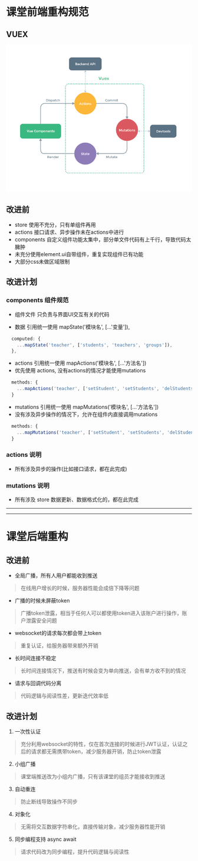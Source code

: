 # 课堂前端重构规范

## VUEX
![vuex](vuex.png)

## 改进前
- store 使用不充分，只有单组件再用
- actions 接口请求、异步操作未在actions中进行
- components 自定义组件功能太集中，部分单文件代码有上千行，导致代码太臃肿
- 未充分使用element.ui自带组件，重复实现组件已有功能
- 大部分css未做区域限制


## 改进计划
### components 组件规范
- 组件文件 只负责与界面UI交互有关的代码

- 数据 引用统一使用 mapState('模块名', [...'变量']),
```js
  computed: {
    ...mapState('teacher', ['students', 'teachers', 'groups']),
  },
```
- actions 引用统一使用 mapActions('模块名', [...'方法名'])
- 优先使用 actions, 没有actions的情况才能使用mutations
```js
  methods: {
    ...mapActions('teacher', ['setStudent', 'setStudents', 'delStudents'])
  }
```
- mutations 引用统一使用 mapMutations('模块名', [...'方法名'])
- 没有涉及异步操作的情况下，允许在组件内直接调用mutations
```js
  methods: {
    ...mapMutations('teacher', ['setStudent', 'setStudents', 'delStudents'])
  }
```
### actions 说明
- 所有涉及异步的操作(比如接口请求，都在此完成)
### mutations 说明
- 所有涉及 store 数据更新、数据格式化的，都在此完成

----------

------

# 课堂后端重构

## 改进前
- 全局广播，所有人用户都能收到推送
> 在线用户增长的时候，服务器性能会成倍下降等问题

- 广播的时候未屏蔽token
> 广播token泄露，相当于任何人可以都使用token进入该账户进行操作，账户泄露安全问题

- websocket的请求每次都会带上token
> 重复认证，给服务器带来额外开销

- 长时间连接不稳定
> 长时间连接情况下，推送有时候会变为单向推送，会有单方收不到的情况

- 请求与回调代码分离
> 代码逻辑与阅读性差，更新迭代效率低

## 改进计划
1. 一次性认证
> 充分利用websocket的特性，仅在首次连接的时候进行JWT认证，认证之后的请求都无需携带token，减少服务器开销，防止token泄露
2. 小组广播
> 课堂端推送改为小组内广播，只有该课堂的组员才能接收到推送
3. 自动重连
> 防止断线导致操作不同步
4. 对象化
> 无需将交互数据字符串化，直接传输对象，减少服务器性能开销
5. 同步编程支持 async await
> 请求代码改为同步编程，提升代码逻辑与阅读性


